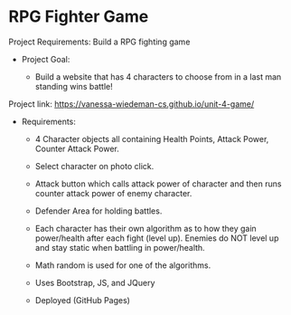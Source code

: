 # RPG Fighter Game 

Project Requirements: Build a RPG fighting game

- Project Goal:  

  - Build a website that has 4 characters to choose from in a last man standing wins battle!
  
 Project link: https://vanessa-wiedeman-cs.github.io/unit-4-game/

- Requirements:

  - 4 Character objects all containing Health Points, Attack Power, Counter Attack Power. 

  - Select character on photo click. 

  - Attack button which calls attack power of character and then runs counter attack power of enemy character. 

  - Defender Area for holding battles. 
  
  - Each character has their own algorithm as to how they gain power/health after each fight (level up). Enemies do NOT level up and stay static when battling in power/health. 
  
  - Math random is used for one of the algorithms.   

  - Uses Bootstrap, JS, and JQuery

  - Deployed (GitHub Pages)


